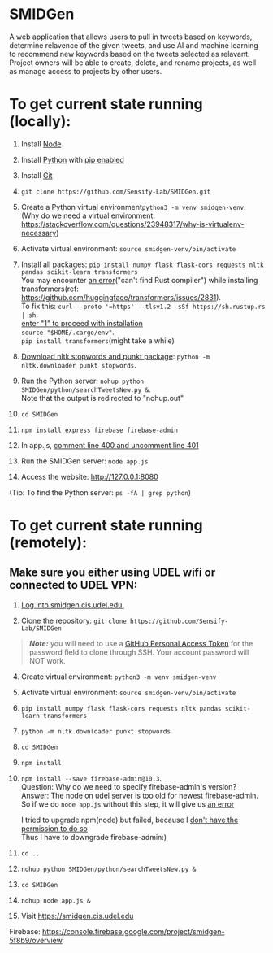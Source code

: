 # SMIDGen

A web application that allows users to pull in tweets based on keywords, determine relavence of the given tweets, and use AI and machine
learning to recommend new keywords based on the tweets selected as relavant. Project owners will be able to create, delete, and rename projects, as well as manage access to projects by other users.

# To get current state running (locally):
1. Install [Node](https://nodejs.org/en/)
2. Install [Python](https://www.python.org/) with [pip enabled](https://pip.pypa.io/en/stable/installation/)
3. Install [Git](https://git-scm.com/downloads)
4. `git clone https://github.com/Sensify-Lab/SMIDGen.git`
7. Create a Python virtual environment`python3 -m venv smidgen-venv`.  
   (Why do we need a virtual environment: https://stackoverflow.com/questions/23948317/why-is-virtualenv-necessary)
9. Activate virtual environment: `source smidgen-venv/bin/activate`
10. Install all packages: `pip install numpy flask flask-cors requests nltk pandas scikit-learn transformers`     
You may encounter [an error](https://github.com/Sensify-Lab/SMIDGen/blob/main/images/install_transformer_error_rust.png)("can't find Rust compiler") while installing transformers(ref: https://github.com/huggingface/transformers/issues/2831).       
To fix this:   `curl --proto '=https' --tlsv1.2 -sSf https://sh.rustup.rs | sh`.   
    [enter "1" to proceed with installation](https://github.com/Sensify-Lab/SMIDGen/blob/main/images/enter_1.png)    
    `source "$HOME/.cargo/env"`.    
 `pip install transformers`(might take a while)
13. [Download nltk stopwords and punkt package](https://github.com/Sensify-Lab/SMIDGen/blob/main/images/download_nltk_package.png): `python -m nltk.downloader punkt stopwords`.   

14. Run the Python server: `nohup python SMIDGen/python/searchTweetsNew.py &`.    
    Note that the output is redirected to "nohup.out"
5. `cd SMIDGen`
6. `npm install express firebase firebase-admin`
15. In app.js, [comment line 400 and uncomment line 401](https://github.com/Sensify-Lab/SMIDGen/blob/main/images/toRunLocally.png)    

15. Run the SMIDGen server: `node app.js`
16. Access the website: http://127.0.0.1:8080

(Tip: To find the Python server: `ps -fA | grep python`)

# To get current state running (remotely):
## Make sure you either using UDEL wifi or connected to UDEL VPN:
1. [Log into smidgen.cis.udel.edu.](https://github.com/Sensify-Lab/SMIDGen/blob/main/images/login.png)   

2. Clone the repository: `git clone https://github.com/Sensify-Lab/SMIDGen`
>***Note:*** you will need to use a [GitHub Personal Access Token](https://github.com/settings/tokens) for the password field to clone through SSH. Your account password will NOT work.
4. Create virtual environment: `python3 -m venv smidgen-venv`
5. Activate virtual environment: `source smidgen-venv/bin/activate`
6. `pip install numpy flask flask-cors requests nltk pandas scikit-learn transformers`
7. `python -m nltk.downloader punkt stopwords`
7. `cd SMIDGen`
8. `npm install`
9. `npm install --save firebase-admin@10.3`.  
    Question: Why do we need to specify firebase-admin's version?    
    Answer: The node on udel server is too old for newest firebase-admin. So if we do `node app.js` without this step, it will give us [an error](https://github.com/Sensify-Lab/SMIDGen/blob/main/images/node%20too%20old.png)     
 
    I tried to upgrade npm(node) but failed, because I [don't have the permission to do so](https://github.com/Sensify-Lab/SMIDGen/blob/main/images/fail_to_upgrade_npm.png)     
    Thus I have to downgrade firebase-admin:) 
10. `cd ..`
11. `nohup python SMIDGen/python/searchTweetsNew.py &`
12. `cd SMIDGen`
13. `nohup node app.js &`
14. Visit https://smidgen.cis.udel.edu



Firebase: https://console.firebase.google.com/project/smidgen-5f8b9/overview


